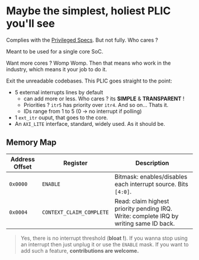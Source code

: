 # Maybe the simplest, holiest PLIC you'll see

Complies with the [Privileged Specs](https://people.eecs.berkeley.edu/~krste/papers/riscv-privileged-v1.9.pdf#page=73). But not fully. Who cares ?

Meant to be used for a single core SoC.

Want more cores ? Womp Womp. Then that means who work in the industry, which means it your job to do it.

Exit the unreadable codebases. This PLIC goes straight to the point:

- 5 external interrupts lines by default
  - can add more or less. Who cares ? its **SIMPLE** & **TRANSPARENT** !
  - Priorities ? `itr5` has priority over `itr4`. And so on... Thats it.
  - IDs range from 1 to 5 (0 -> no interrupt if polling)
- 1 `ext_itr` ouput, that goes to the core.
- An `AXI_LITE` interface, standard, widely used. As it should be.

## Memory Map

| Address Offset | Register                  | Description                                                                            |
| -------------- | ------------------------- | -------------------------------------------------------------------------------------- |
| `0x0000`       | `ENABLE`                  | Bitmask: enables/disables each interrupt source. Bits `[4:0]`.                         |
| `0x0004`       | `CONTEXT_CLAIM_COMPLETE`  | Read: claim highest priority pending IRQ. Write: complete IRQ by writing same ID back. |

> Yes, there is no interrupt threshold (**bloat !**). If you wanna stop using an interrupt then just unplug it or use the `ENABLE` mask. If you want to add such a feature, **contributions are welcome.**